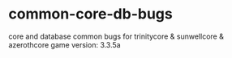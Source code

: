 # common-core-db-bugs
core and database common bugs for trinitycore & sunwellcore & azerothcore 
game version: 3.3.5a 
